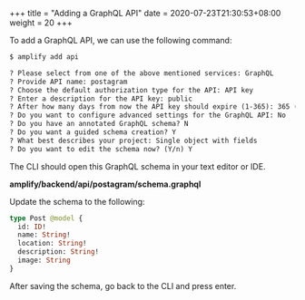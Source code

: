 +++
title = "Adding a GraphQL API"
date = 2020-07-23T21:30:53+08:00
weight = 20
+++

To add a GraphQL API, we can use the following command:

```markdown
$ amplify add api

? Please select from one of the above mentioned services: GraphQL
? Provide API name: postagram
? Choose the default authorization type for the API: API key
? Enter a description for the API key: public
? After how many days from now the API key should expire (1-365): 365 (or your preferred expiration)
? Do you want to configure advanced settings for the GraphQL API: No
? Do you have an annotated GraphQL schema? N 
? Do you want a guided schema creation? Y
? What best describes your project: Single object with fields
? Do you want to edit the schema now? (Y/n) Y
```

The CLI should open this GraphQL schema in your text editor or IDE.

__amplify/backend/api/postagram/schema.graphql__

Update the schema to the following:   

```graphql
type Post @model {
  id: ID!
  name: String!
  location: String!
  description: String!
  image: String
}
```

After saving the schema, go back to the CLI and press enter.